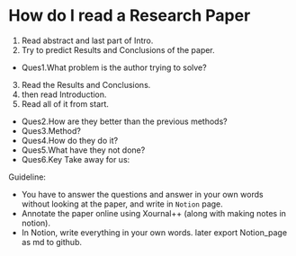 # How do I read a Research Paper

1. Read abstract and last part of Intro.
2. Try to predict Results and Conclusions of the paper.
  - Ques1.What problem is the author trying to solve?
3. Read the Results and Conclusions. 
4. then read Introduction.
5. Read all of it from start.
  - Ques2.How are they better than the previous methods? 
  - Ques3.Method? 
  - Ques4.How do they do it? 
  - Ques5.What have they not done? 
  - Ques6.Key Take away for us:


Guideline:
- You have to answer the questions and answer in your own words without looking at the paper, and write in `Notion` page. 
- Annotate the paper online using Xournal++ (along with making notes in notion).
- In Notion, write everything in your own words. later export Notion_page as md to github.